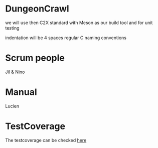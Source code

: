 # DungeonCrawl

we will use then C2X standard with Meson as our build tool and for unit testing

indentation will be 4 spaces
regular C naming conventions


# Scrum people
Jil & Nino

# Manual 
Lucien

# TestCoverage
The testcoverage can be checked [here](https://raw.githack.com/PM4-FS25-DungeonCrawl/DungeonCrawl/refs/heads/develop/documents/coverage/coverage-report.html)
